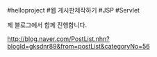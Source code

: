 \#helloproject \#웹 게시판제작하기 \#JSP \#Servlet

제 블로그에서 함께 진행합니다.

http://blog.naver.com/PostList.nhn?blogId=gksdnr89&from=postList&categoryNo=56